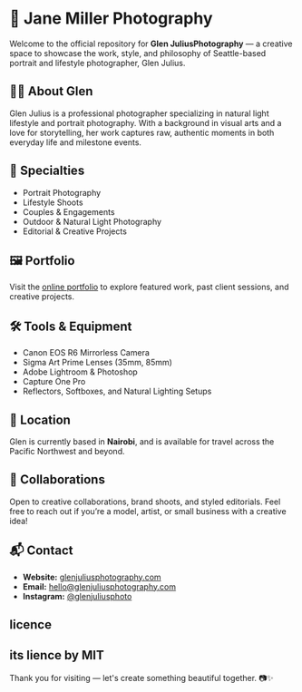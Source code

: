 # 📸 Jane Miller Photography

Welcome to the official repository for **Glen JuliusPhotography** — a creative space to showcase the work, style, and philosophy of Seattle-based portrait and lifestyle photographer, Glen Julius.

## 🧑‍🎨 About Glen

Glen Julius is a professional photographer specializing in natural light lifestyle and portrait photography. With a background in visual arts and a love for storytelling, her work captures raw, authentic moments in both everyday life and milestone events.

## 🌟 Specialties

- Portrait Photography  
- Lifestyle Shoots  
- Couples & Engagements  
- Outdoor & Natural Light Photography  
- Editorial & Creative Projects

## 🖼️ Portfolio

Visit the [online portfolio](https://GlenJuliusphotography.com) to explore featured work, past client sessions, and creative projects.

## 🛠️ Tools & Equipment

- Canon EOS R6 Mirrorless Camera  
- Sigma Art Prime Lenses (35mm, 85mm)  
- Adobe Lightroom & Photoshop  
- Capture One Pro  
- Reflectors, Softboxes, and Natural Lighting Setups

## 📍 Location

Glen is currently based in **Nairobi**, and is available for travel across the Pacific Northwest and beyond.

## 🤝 Collaborations

Open to creative collaborations, brand shoots, and styled editorials. Feel free to reach out if you’re a model, artist, or small business with a creative idea!

## 📬 Contact

- **Website:** [glenjuliusphotography.com](https://glenjuliusphotography.com)  
- **Email:** hello@glenjuliusphotography.com  
- **Instagram:** [@glenjuliusphoto](https://instagram.com//glenjuliusrphoto)

## licence
its lience by MIT
---

Thank you for visiting — let's create something beautiful together. 📷✨

